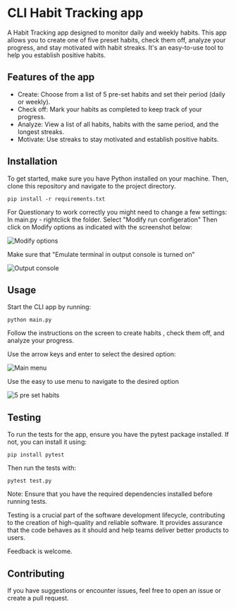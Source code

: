 # CLI Habit Tracking app

A Habit Tracking app designed to monitor daily and weekly habits. 
This app allows you to create one of five preset habits, check them off, 
analyze your progress, and stay motivated with habit streaks. 
It's an easy-to-use tool to help you establish positive habits.

## Features of the app
- Create: Choose from a list of 5 pre-set habits and set their period (daily or weekly).
- Check off: Mark your habits as completed to keep track of your progress.
- Analyze: View a list of all habits, habits with the same period, and the longest streaks.
- Motivate: Use streaks to stay motivated and establish positive habits.

## Installation

To get started, make sure you have Python installed on your machine. 
Then, clone this repository and navigate to the project directory.

```shell
pip install -r requirements.txt
```
For Questionary to work correctly you might need to change a few settings:
In main.py - rightclick the folder. Select "Modify run configeration" 
Then click on Modify options as indicated with the screenshot below:

![Modify options](img_4.png)

Make sure that "Emulate terminal in output console is turned on"

![Output console](img_5.png)


## Usage
Start the CLI app by running:
```shell
python main.py

```

Follow the instructions on the screen to create habits , 
check them off, and analyze your progress. 

Use the arrow keys and enter to select the desired option:

![Main menu](img_2.png)

Use the easy to use menu to navigate to the desired option

![5 pre set habits](img_3.png)

## Testing
To run the tests for the app, ensure you have the pytest package installed.
If not, you can install it using:
```shell
pip install pytest
``` 
Then run the tests with:

```shell
pytest test.py
``` 
Note: Ensure that you have the required dependencies installed before running tests.

Testing is a crucial part of the software development lifecycle, contributing to the creation
of high-quality and reliable software. It provides assurance that the code behaves
as it should and help teams deliver better products to users.

Feedback is welcome.


## Contributing
If you have suggestions or encounter issues, feel free to open an issue or create a pull request.
